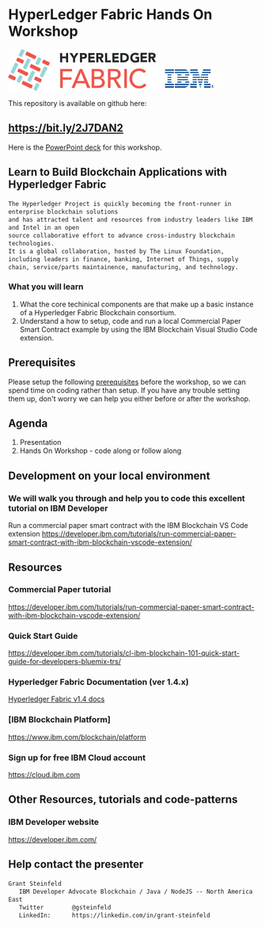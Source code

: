 # HyperLedger Fabric Hands On Workshop 
![Hyperledger Fabric](images/hyperledger_fabric_logo_color.png) 
![IBM](images/IBM-logo-all-colors.gif)


This repository is available on github here: 
## https://bit.ly/2J7DAN2

Here is the [PowerPoint deck](./Hyperledger-Fabric-March.2019.v2.1.pptx) for this workshop.

## Learn to Build Blockchain Applications with Hyperledger Fabric

```
The Hyperledger Project is quickly becoming the front-runner in enterprise blockchain solutions 
and has attracted talent and resources from industry leaders like IBM and Intel in an open
source collaborative effort to advance cross-industry blockchain technologies.
It is a global collaboration, hosted by The Linux Foundation, 
including leaders in finance, banking, Internet of Things, supply chain, service/parts maintainence, manufacturing, and technology.
```
### What you will learn
1. What the core techinical components are that make up a basic instance of a Hyperledger Fabric Blockchain consortium.
1. Understand a how to setup, code and run a local Commercial Paper Smart Contract example by using the IBM Blockchain Visual Studio Code extension.


## Prerequisites
Please setup the following [prerequisites](./PREREQUISITES.md) before the workshop, so we can spend time on coding rather than setup.
If you have any trouble setting them up, don't worry we can help you either before or after the workshop.


## Agenda
1. Presentation
1. Hands On Workshop - code along or follow along

## Development on your local environment
### We will walk you through and help you to code this excellent tutorial on IBM Developer 
Run a commercial paper smart contract with the IBM Blockchain VS Code extension
https://developer.ibm.com/tutorials/run-commercial-paper-smart-contract-with-ibm-blockchain-vscode-extension/




## Resources

### Commercial Paper tutorial
https://developer.ibm.com/tutorials/run-commercial-paper-smart-contract-with-ibm-blockchain-vscode-extension/

### Quick Start Guide
https://developer.ibm.com/tutorials/cl-ibm-blockchain-101-quick-start-guide-for-developers-bluemix-trs/ 

### Hyperledger Fabric Documentation (ver 1.4.x)
[Hyperledger Fabric v1.4 docs](https://hyperledger-fabric.readthedocs.io/)

### [IBM Blockchain Platform]
https://www.ibm.com/blockchain/platform

### Sign up for free IBM Cloud account  
https://cloud.ibm.com

## Other Resources, tutorials and code-patterns 
### IBM Developer website 
https://developer.ibm.com/



## Help contact the presenter

```
Grant Steinfeld
   IBM Developer Advocate Blockchain / Java / NodeJS -- North America East
   Twitter        @gsteinfeld
   LinkedIn:      https://linkedin.com/in/grant-steinfeld
```


